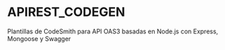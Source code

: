 # APIREST_CODEGEN
Plantillas de CodeSmith para API OAS3 basadas en Node.js con Express, Mongoose y Swagger
